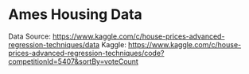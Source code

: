 # Ames Housing Data

Data Source: https://www.kaggle.com/c/house-prices-advanced-regression-techniques/data
Kaggle: https://www.kaggle.com/c/house-prices-advanced-regression-techniques/code?competitionId=5407&sortBy=voteCount
